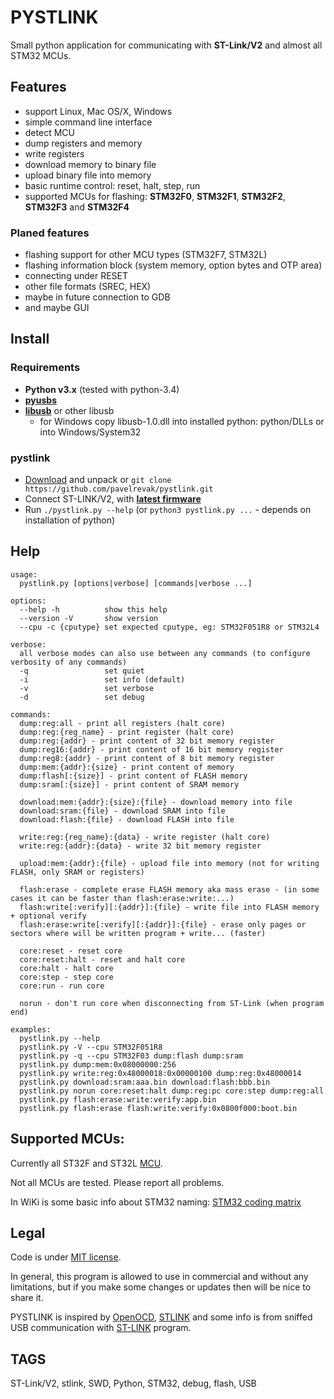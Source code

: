 # PYSTLINK

Small python application for communicating with **ST-Link/V2** and almost all STM32 MCUs.

## Features

- support Linux, Mac OS/X, Windows
- simple command line interface
- detect MCU
- dump registers and memory
- write registers
- download memory to binary file
- upload binary file into memory
- basic runtime control: reset, halt, step, run
- supported MCUs for flashing: **STM32F0**, **STM32F1**, **STM32F2**, **STM32F3** and **STM32F4**

### Planed features

- flashing support for other MCU types (STM32F7, STM32L)
- flashing information block (system memory, option bytes and OTP area)
- connecting under RESET
- other file formats (SREC, HEX)
- maybe in future connection to GDB
- and maybe GUI

## Install

### Requirements

- **Python v3.x** (tested with python-3.4)
- [**pyusbs**](https://github.com/walac/pyusb)
- [**libusb**](http://libusbx.org) or other libusb
  - for Windows copy libusb-1.0.dll into installed python: python/DLLs or into Windows/System32

### pystlink

- [Download](https://github.com/pavelrevak/pystlink/archive/master.zip) and unpack or `git clone https://github.com/pavelrevak/pystlink.git`
- Connect ST-LINK/V2, with [**latest firmware**](http://www.st.com/web/en/catalog/tools/PF258194)
- Run `./pystlink.py --help` (or `python3 pystlink.py ...` - depends on installation of python)

## Help
```
usage:
  pystlink.py [options|verbose] [commands|verbose ...]

options:
  --help -h          show this help
  --version -V       show version
  --cpu -c {cputype} set expected cputype, eg: STM32F051R8 or STM32L4

verbose:
  all verbose modes can also use between any commands (to configure verbosity of any commands)
  -q                 set quiet
  -i                 set info (default)
  -v                 set verbose
  -d                 set debug

commands:
  dump:reg:all - print all registers (halt core)
  dump:reg:{reg_name} - print register (halt core)
  dump:reg:{addr} - print content of 32 bit memory register
  dump:reg16:{addr} - print content of 16 bit memory register
  dump:reg8:{addr} - print content of 8 bit memory register
  dump:mem:{addr}:{size} - print content of memory
  dump:flash[:{size}] - print content of FLASH memory
  dump:sram[:{size}] - print content of SRAM memory

  download:mem:{addr}:{size}:{file} - download memory into file
  download:sram:{file} - download SRAM into file
  download:flash:{file} - download FLASH into file

  write:reg:{reg_name}:{data} - write register (halt core)
  write:reg:{addr}:{data} - write 32 bit memory register

  upload:mem:{addr}:{file} - upload file into memory (not for writing FLASH, only SRAM or registers)

  flash:erase - complete erase FLASH memory aka mass erase - (in some cases it can be faster than flash:erase:write:...)
  flash:write[:verify][:{addr}]:{file} - write file into FLASH memory + optional verify
  flash:erase:write[:verify][:{addr}]:{file} - erase only pages or sectors where will be written program + write... (faster)

  core:reset - reset core
  core:reset:halt - reset and halt core
  core:halt - halt core
  core:step - step core
  core:run - run core

  norun - don't run core when disconnecting from ST-Link (when program end)

examples:
  pystlink.py --help
  pystlink.py -V --cpu STM32F051R8
  pystlink.py -q --cpu STM32F03 dump:flash dump:sram
  pystlink.py dump:mem:0x08000000:256
  pystlink.py write:reg:0x48000018:0x00000100 dump:reg:0x48000014
  pystlink.py download:sram:aaa.bin download:flash:bbb.bin
  pystlink.py norun core:reset:halt dump:reg:pc core:step dump:reg:all
  pystlink.py flash:erase:write:verify:app.bin
  pystlink.py flash:erase flash:write:verify:0x0800f000:boot.bin
```

## Supported MCUs:

Currently all ST32F and ST32L [MCU](http://www.st.com/web/en/catalog/mmc/FM141/SC1169).

Not all MCUs are tested. Please report all problems.

In WiKi is some basic info about STM32 naming: [STM32 coding matrix](https://github.com/pavelrevak/pystlink/wiki/STM32-coding-matrix)

## Legal

Code is under [MIT license](https://github.com/pavelrevak/pystlink/blob/master/LICENSE).

In general, this program is allowed to use in commercial and without any limitations, but if you make some changes or updates then will be nice to share it.

PYSTLINK is inspired by [OpenOCD](http://openocd.org/), [STLINK](https://github.com/texane/stlink) and some info is from sniffed USB communication with [ST-LINK](http://www.st.com/web/en/catalog/tools/PF258168) program.

## TAGS
ST-Link/V2, stlink, SWD, Python, STM32, debug, flash, USB
